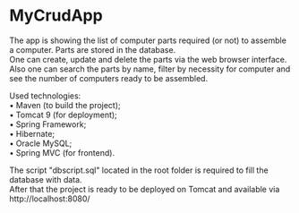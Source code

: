 # MyCrudApp 
The app is showing the list of computer parts required (or not) to assemble a computer. Parts are stored in the database.  
One can create, update and delete the parts via the web browser interface. Also one can search the parts by name, filter by necessity 
for computer and see the number of computers ready to be assembled.

Used technologies:  
	• Maven (to build the project);  
	• Tomcat 9 (for deployment);  
	• Spring Framework;  
	• Hibernate;  
	• Oracle MySQL;  
	• Spring MVC (for frontend).
 
The script "dbscript.sql" located in the root folder is required to fill the database with data.  
After that the project is ready to be deployed on Tomcat and available via  
http://localhost:8080/
